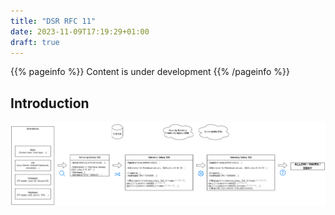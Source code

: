 ```yaml
---
title: "DSR RFC 11"
date: 2023-11-09T17:19:29+01:00
draft: true
---
```


{{% pageinfo %}}
Content is under development
{{% /pageinfo %}}

## Introduction

![mvm_pipeline](mvm_pipeline.png)